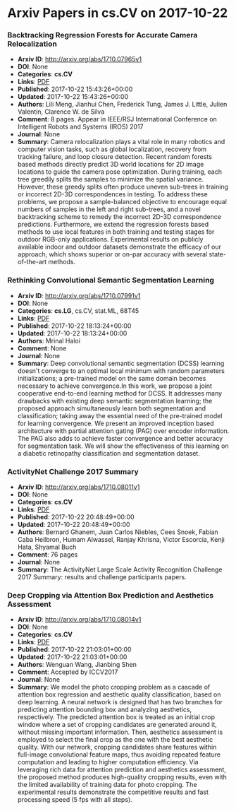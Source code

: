 # Arxiv Papers in cs.CV on 2017-10-22
### Backtracking Regression Forests for Accurate Camera Relocalization
- **Arxiv ID**: http://arxiv.org/abs/1710.07965v1
- **DOI**: None
- **Categories**: **cs.CV**
- **Links**: [PDF](http://arxiv.org/pdf/1710.07965v1)
- **Published**: 2017-10-22 15:43:26+00:00
- **Updated**: 2017-10-22 15:43:26+00:00
- **Authors**: Lili Meng, Jianhui Chen, Frederick Tung, James J. Little, Julien Valentin, Clarence W. de Silva
- **Comment**: 8 pages. Appear in IEEE/RSJ International Conference on Intelligent
  Robots and Systems (IROS) 2017
- **Journal**: None
- **Summary**: Camera relocalization plays a vital role in many robotics and computer vision tasks, such as global localization, recovery from tracking failure, and loop closure detection. Recent random forests based methods directly predict 3D world locations for 2D image locations to guide the camera pose optimization. During training, each tree greedily splits the samples to minimize the spatial variance. However, these greedy splits often produce uneven sub-trees in training or incorrect 2D-3D correspondences in testing. To address these problems, we propose a sample-balanced objective to encourage equal numbers of samples in the left and right sub-trees, and a novel backtracking scheme to remedy the incorrect 2D-3D correspondence predictions. Furthermore, we extend the regression forests based methods to use local features in both training and testing stages for outdoor RGB-only applications. Experimental results on publicly available indoor and outdoor datasets demonstrate the efficacy of our approach, which shows superior or on-par accuracy with several state-of-the-art methods.



### Rethinking Convolutional Semantic Segmentation Learning
- **Arxiv ID**: http://arxiv.org/abs/1710.07991v1
- **DOI**: None
- **Categories**: **cs.LG**, cs.CV, stat.ML, 68T45
- **Links**: [PDF](http://arxiv.org/pdf/1710.07991v1)
- **Published**: 2017-10-22 18:13:24+00:00
- **Updated**: 2017-10-22 18:13:24+00:00
- **Authors**: Mrinal Haloi
- **Comment**: None
- **Journal**: None
- **Summary**: Deep convolutional semantic segmentation (DCSS) learning doesn't converge to an optimal local minimum with random parameters initializations; a pre-trained model on the same domain becomes necessary to achieve convergence.In this work, we propose a joint cooperative end-to-end learning method for DCSS. It addresses many drawbacks with existing deep semantic segmentation learning; the proposed approach simultaneously learn both segmentation and classification; taking away the essential need of the pre-trained model for learning convergence. We present an improved inception based architecture with partial attention gating (PAG) over encoder information. The PAG also adds to achieve faster convergence and better accuracy for segmentation task. We will show the effectiveness of this learning on a diabetic retinopathy classification and segmentation dataset.



### ActivityNet Challenge 2017 Summary
- **Arxiv ID**: http://arxiv.org/abs/1710.08011v1
- **DOI**: None
- **Categories**: **cs.CV**
- **Links**: [PDF](http://arxiv.org/pdf/1710.08011v1)
- **Published**: 2017-10-22 20:48:49+00:00
- **Updated**: 2017-10-22 20:48:49+00:00
- **Authors**: Bernard Ghanem, Juan Carlos Niebles, Cees Snoek, Fabian Caba Heilbron, Humam Alwassel, Ranjay Khrisna, Victor Escorcia, Kenji Hata, Shyamal Buch
- **Comment**: 76 pages
- **Journal**: None
- **Summary**: The ActivityNet Large Scale Activity Recognition Challenge 2017 Summary: results and challenge participants papers.



### Deep Cropping via Attention Box Prediction and Aesthetics Assessment
- **Arxiv ID**: http://arxiv.org/abs/1710.08014v1
- **DOI**: None
- **Categories**: **cs.CV**
- **Links**: [PDF](http://arxiv.org/pdf/1710.08014v1)
- **Published**: 2017-10-22 21:03:01+00:00
- **Updated**: 2017-10-22 21:03:01+00:00
- **Authors**: Wenguan Wang, Jianbing Shen
- **Comment**: Accepted by ICCV2017
- **Journal**: None
- **Summary**: We model the photo cropping problem as a cascade of attention box regression and aesthetic quality classification, based on deep learning. A neural network is designed that has two branches for predicting attention bounding box and analyzing aesthetics, respectively. The predicted attention box is treated as an initial crop window where a set of cropping candidates are generated around it, without missing important information. Then, aesthetics assessment is employed to select the final crop as the one with the best aesthetic quality. With our network, cropping candidates share features within full-image convolutional feature maps, thus avoiding repeated feature computation and leading to higher computation efficiency. Via leveraging rich data for attention prediction and aesthetics assessment, the proposed method produces high-quality cropping results, even with the limited availability of training data for photo cropping. The experimental results demonstrate the competitive results and fast processing speed (5 fps with all steps).



